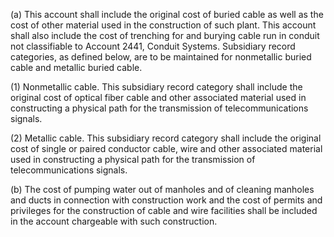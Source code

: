 (a) This account shall include the original cost of buried cable as well as the cost of other material used in the construction of such plant. This account shall also include the cost of trenching for and burying cable run in conduit not classifiable to Account 2441, Conduit Systems. Subsidiary record categories, as defined below, are to be maintained for nonmetallic buried cable and metallic buried cable.

(1) Nonmetallic cable. This subsidiary record category shall include the original cost of optical fiber cable and other associated material used in constructing a physical path for the transmission of telecommunications signals.

(2) Metallic cable. This subsidiary record category shall include the original cost of single or paired conductor cable, wire and other associated material used in constructing a physical path for the transmission of telecommunications signals.

(b) The cost of pumping water out of manholes and of cleaning manholes and ducts in connection with construction work and the cost of permits and privileges for the construction of cable and wire facilities shall be included in the account chargeable with such construction.

